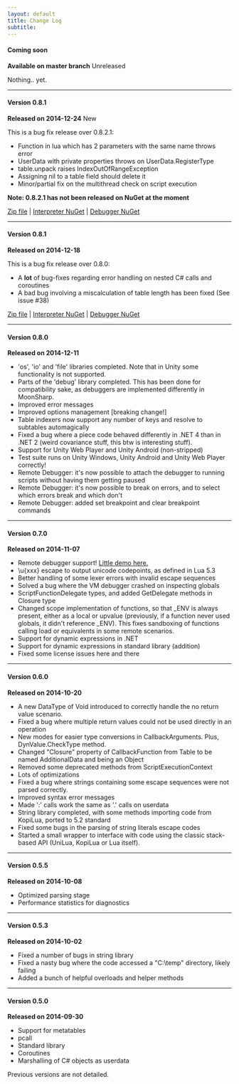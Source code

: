 ```yaml
---
layout: default
title: Change Log
subtitle: 
---
```


#### Coming soon 
**Available on master branch** <span class="label label-warning">Unreleased</span>

Nothing.. yet.


<hr />

#### Version 0.8.1
**Released on 2014-12-24** <span class="label label-success">New</span>

This is a bug fix release over 0.8.2.1:

* Function in lua which has 2 parameters with the same name throws error
* UserData with private properties throws on UserData.RegisterType
* table.unpack raises IndexOutOfRangeException
* Assigning nil to a table field should delete it
* Minor/partial fix on the multithread check on script execution

**Note: 0.8.2.1 has not been released on NuGet at the moment**

<a href="https://github.com/xanathar/moonsharp/releases/tag/v0.8.2.1">Zip file</a> \| <a href="https://www.nuget.org/packages/MoonSharp/">Interpreter NuGet</a> \| <a href="https://www.nuget.org/packages/MoonSharp.Debugger/">Debugger NuGet</a> 


<hr />

#### Version 0.8.1
**Released on 2014-12-18** 

This is a bug fix release over 0.8.0:

* A **lot** of bug-fixes regarding error handling on nested C# calls and coroutines
* A bad bug involving a miscalculation of table length has been fixed (See issue #38)

<a href="https://github.com/xanathar/moonsharp/releases/tag/v0.8.1">Zip file</a> \| <a href="https://www.nuget.org/packages/MoonSharp/">Interpreter NuGet</a> \| <a href="https://www.nuget.org/packages/MoonSharp.Debugger/">Debugger NuGet</a> 


<hr />

#### Version 0.8.0
**Released on 2014-12-11**

* 'os', 'io' and 'file' libraries completed. Note that in Unity some functionality is not supported.
* Parts of the 'debug' library completed. This has been done for compatibility sake, as debuggers are implemented differently in MoonSharp.
* Improved error messages
* Improved options management [breaking change!]
* Table indexers now support any number of keys and resolve to subtables automagically
* Fixed a bug where a piece code behaved differently in .NET 4 than in .NET 2 (weird covariance stuff, this btw is interesting stuff).
* Support for Unity Web Player and Unity Android (non-stripped)
* Test suite runs on Unity Windows, Unity Android and Unity Web Player correctly!
* Remote Debugger: it's now possible to attach the debugger to running scripts without having them getting paused
* Remote Debugger: it's now possible to break on errors, and to select which errors break and which don't
* Remote Debugger: added set breakpoint and clear breakpoint commands


<hr />

#### Version 0.7.0
**Released on 2014-11-07** 

* Remote debugger support! <a href="demo/MoonSharpDebuggerDemo.zip">Little demo here.</a>
* \u{xxx} escape to output unicode codepoints, as defined in Lua 5.3
* Better handling of some lexer errors with invalid escape sequences
* Solved a bug where the VM debugger crashed on inspecting globals
* ScriptFunctionDelegate types, and added GetDelegate methods in Closure type
* Changed scope implementation of functions, so that _ENV is always present, either as a local or upvalue (previously, if a function never used globals, it didn't reference _ENV). This fixes sandboxing of functions calling load or equivalents in some remote scenarios.
* Support for dynamic expressions in .NET
* Support for dynamic expressions in standard library (addition)
* Fixed some license issues here and there


<hr />

#### Version 0.6.0
**Released on 2014-10-20** 

* A new DataType of Void introduced to correctly handle the no return value scenario.
* Fixed a bug where multiple return values could not be used directly in an operation
* New modes for easier type conversions in CallbackArguments. Plus, DynValue.CheckType method.
* Changed "Closure" property of CallbackFunction from Table to be named AdditionalData and being an Object
* Removed some deprecated methods from ScriptExecutionContext
* Lots of optimizations
* Fixed a bug where strings containing some escape sequences were not parsed correctly.
* Improved syntax error messages
* Made ':' calls work the same as '.' calls on userdata
* String library completed, with some methods importing code from KopiLua, ported to 5.2 standard
* Fixed some bugs in the parsing of string literals escape codes
* Started a small wrapper to interface with code using the classic stack-based API (UniLua, KopiLua or Lua itself).

<hr />

#### Version 0.5.5 
**Released on 2014-10-08**

* Optimized parsing stage
* Performance statistics for diagnostics

<hr />

#### Version 0.5.3 
**Released on 2014-10-02**

* Fixed a number of bugs in string library
* Fixed a nasty bug where the code accessed a "C:\temp" directory, likely failing
* Added a bunch of helpful overloads and helper methods

<hr />

#### Version 0.5.0 
**Released on 2014-09-30**

* Support for metatables
* pcall
* Standard library
* Coroutines
* Marshalling of C# objects as userdata

Previous versions are not detailed.


